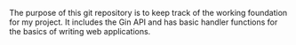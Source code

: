 The purpose of this git repository is to keep track of the working foundation for my project. 
It includes the Gin API and has basic handler functions for the basics of writing web applications. 
